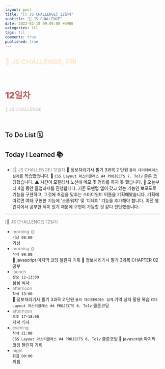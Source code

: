```yaml
---
layout: post
title: "[👑 JS CHALLENGE] 12일차"
subtitle: "👑 JS CHALLENGE"
date: 2022-02-18 09:00:00 +0900
categories: til
tags: til
comments: true
published: true
---
```


## <span style="color:Bisque;font-size: 22px">👑 JS CHALLENGE, FRI</span>

<br />

# **<span style="font-weight:900;color:indianred">12일차</span>**

**<span style="color:lightgray">👑 JS CHALLENGE</span>**

<br />

## <span style="font-weight:600">To Do List</span> 🗓

## <span style="font-weight:600">Today I Learned</span> 📚

- <span style="color:gray">[👑 JS CHALLENGE] 12일차</span>
  💬 정보처리기사 필기 3과목 2 단원 `물리 데이터베이스 설계`를 복습했습니다. 
  💬 `CSS Layout 마스터클래스 #4 PROJECTS 7. Tolv` 클론 코딩했습니다.
  ⚠️ 시간이 모잘라서 노션에 메모 및 정리를 하지 못 했습니다.
  👑 오늘부터 4일 동안 졸업과제를 진행합니다. 기존 모멘텁 앱이 갖고 있는 기능인 뽀모도로 기능을 구현하고, 그것에 초점을 맞추는 스터디윗미 어플을 기획해봤습니다. 기획에 따르면 여태 구현한 기능에 '스톱워치' 및 '디데이' 기능을 추가해야 합니다. 이전 첼린지에서 공부한 적이 있기 때문에 구현이 가능할 것 같다 판단했습니다.
---

<span style="color:gray">[👑 JS CHALLENGE] 12일차</span>

- <span style="color:gray">morning 🌞</span> <br>
  `기상 08:00` <br>
  기상
- <span style="color:gray">morning 🌞</span> <br>
  `착석 09:00` <br>
  👑 javascript 마지막 코딩 첼린지 기획
  📖 정보처리기사 필기 3과목 CHAPTER 02 공부
- <span style="color:gray">launch</span> <br>
  `정오 12~13:00`<br>
  점심 식사
- <span style="color:gray">afternoon</span> <br>
  `착석 13:00`<br>
  📖 정보처리기사 필기 3과목 2 단원 `물리 데이터베이스 설계` 기억 상자 활용 복습
  `CSS Layout 마스터클래스 #4 PROJECTS 6. Tolv` 클론코딩 
- <span style="color:gray">afternoon</span> <br>
  `오후 17~18:00`<br>
  저녁 식사
- <span style="color:gray">evening</span> <br>
  `착석 21:00`<br>
  `CSS Layout 마스터클래스 #4 PROJECTS 6. Tolv` 클론코딩 
  👑 javascript 마지막 코딩 첼린지 기획
- <span style="color:gray">night</span> <br>
  `취침 00:00`<br>
  취침
